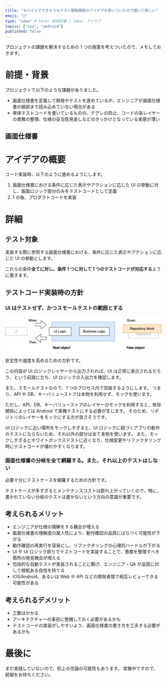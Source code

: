 ```yaml
---
title: "モバイルでできそうなテスト駆動開発のアイデアを思いついたので聞いて欲しい"
emoji: "🌟"
type: "idea" # tech: 技術記事 / idea: アイデア
topics: ["ios", "android"]
published: false
---
```


プロジェクトの課題を解決するための 1 つの施策を考えついたので、メモしておきます。

# 前提・背景

プロジェクトで以下のような課題がありました。

- 画面仕様書を定義して開発やテストを進めているが、エンジニアが画面仕様書の細部まで読み込めていない場合がある
- 単体テストコードを書いているものの、デグレの防止、コードの各レイヤーの責務の整理、仕様の妥当性見直しなどのきっかけとなっている実感が薄い

## 画面仕様書

# アイデアの概要

コード実装時、以下のように進めるようにします。

1. 画面仕様書における条件に応じた表示やアクションに応じた UI の挙動に対し、画面ロジック部分のみをテストコードとして定義
2. 1 の後、プロダクトコードを実装

# 詳細

## テスト対象

実装する際に参照する画面仕様書における、条件に応じた表示やアクションに応じた UI の挙動とします。

これらの条件**全てに対し、条件 1 つに対して 1 つのテストコードが対応する**ように書きます。

## テストコード実装時の方針

### UI はテストせず、かつスモールテストの範囲とする

![](/images/mobile-ui-logic-behavior-driven-development/testing-layers.png)

安定性や速度を高めるための方針です。

この内容が UI ロジックレイヤーから出力されれば、UI は正常に表示されるだろう、という前提に立ち、UI ロジックの入出力を確認します。

また、スモールテストなので、1 つのプロセス内で完結するようにします。
つまり、API や DB、キーバリューストアは本物を利用せず、モックを使います。

ただし、API、DB、キーバリューストアのレイヤーのモックを利用すると、依存関係によっては Android で実機テストにする必要が生じます。
そのため、リポジトリのレイヤーをモックにする方が良さそうです。

UI ロジックに近い場所をモックしすぎると、UI ロジックに紐づくアプリの動作のテストにならないため、それ以外の部分は全て本物を使います。
また、モックしすぎるとホワイトボックステストに近くなり、仕様変更やリファクタリング時にテストコードが壊れやすくなります。

### 画面仕様書の分岐を全て網羅する。また、それ以上のテストはしない

必要十分にテストケースを網羅するための方針です。

テストケースが多すぎるとメンテナンスコストは膨れ上がっていくので、特に、書かれていない分岐のテストは書かないという方向の意識が重要です。

## 考えられるメリット

- エンジニアが仕様の理解をする機会が増える
- 画面仕様書の理解度の属人性により、動作確認の品質にばらつく可能性が下がる
- 動作確認の再実行を容易にし、リファクタリングの心理的ハードルが下がる
- UI や UI ロジック周りでテストコードを実装することで、責務を整理すべき箇所の発見機会が増える
- 包括的な自動テストが実装されることに繋げ、エンジニア・QA が品質に対して根拠ある自信を持てる
- iOS/Android、あるいは Web や API などの開発者間で相互レビューできる可能性がある

## 考えられるデメリット

- 工数はかかる
- アーキテクチャーの事前に整備しておく必要があるかも
- テストコードの実装がしやすいよう、画面仕様書の書き方を工夫する必要があるかも

# 最後に

まだ実践していないので、机上の空論の可能性もあります。
実験中ですので、続報をお待ちください。
